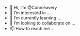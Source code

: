 - 👋 Hi, I’m @Connieavery
- 👀 I’m interested in ...
- 🌱 I’m currently learning ...
- 💞️ I’m looking to collaborate on ...
- 📫 How to reach me ...

<!---
Connieavery/Connieavery is a ✨ special ✨ repository because its `README.md` (this file) appears on your GitHub profile.
You can click the Preview link to take a look at your changes.
--->
